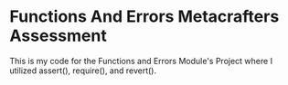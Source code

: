 # Functions And Errors Metacrafters Assessment
This is my code for the Functions and Errors Module's Project where I utilized assert(), require(), and revert().
